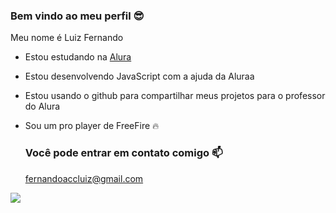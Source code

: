### Bem vindo ao meu perfil 😎

Meu nome é Luiz Fernando

- Estou estudando na [Alura](https://www.alura.com.br)
- Estou desenvolvendo JavaScript com a ajuda da Aluraa
- Estou usando o github para compartilhar meus projetos para o professor do Alura
- Sou um pro player de FreeFire 🔥

  ### Você pode entrar em contato comigo 📫

  fernandoaccluiz@gmail.com

![](https://media1.tenor.com/m/cOhgxKZrGqQAAAAC/zoro-one-piece.gif)
